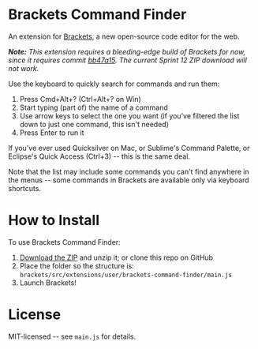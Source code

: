 Brackets Command Finder
=======================
An extension for [Brackets](https://github.com/adobe/brackets/), a new open-source code editor for the web.

_**Note:** This extension requires a bleeding-edge build of Brackets for now, since it requires commit [bb47a15](https://github.com/adobe/brackets/commit/bb47a15e44e71d38df39c41c00f3b93623704620).
The current Sprint 12 ZIP download will not work._

Use the keyboard to quickly search for commands and run them:

1. Press Cmd+Alt+? (Ctrl+Alt+? on Win)
2. Start typing (part of) the name of a command
3. Use arrow keys to select the one you want (if you've filtered the list down to just one command, this isn't needed)
4. Press Enter to run it

If you've ever used Quicksilver on Mac, or Sublime's Command Palette, or Eclipse's Quick Access (Ctrl+3) -- this is the same deal.

Note that the list may include some commands you can't find anywhere in the menus -- some commands in Brackets are available only via keyboard shortcuts.


How to Install
==============
To use Brackets Command Finder:

1. [Download the ZIP](https://github.com/peterflynn/brackets-command-finder/downloads) and unzip it; or clone this repo on GitHub
2. Place the folder so the structure is: `brackets/src/extensions/user/brackets-command-finder/main.js`
3. Launch Brackets!


License
=======
MIT-licensed -- see `main.js` for details.